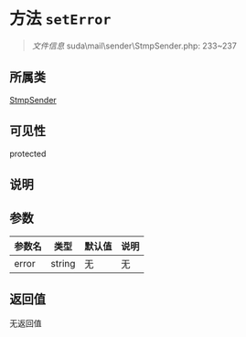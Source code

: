 # 方法 `setError`

> *文件信息* suda\mail\sender\StmpSender.php: 233~237

## 所属类 

[StmpSender](../StmpSender.md)

## 可见性

 protected 

## 说明



## 参数


| 参数名 | 类型 | 默认值 | 说明 |
|--------|-----|-------|-------|
| error |  string | 无 | 无 |



## 返回值

无返回值
